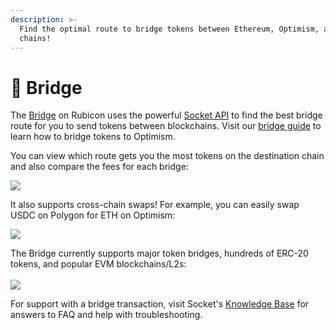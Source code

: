 ```yaml
---
description: >-
  Find the optimal route to bridge tokens between Ethereum, Optimism, and more
  chains!
---
```


# 🌉 Bridge

The [Bridge](https://app.rubicon.finance/bridge) on Rubicon uses the powerful [Socket API](https://www.socket.tech/) to find the best bridge route for you to send tokens between blockchains. Visit our [bridge guide](bridging-to-optimism.md) to learn how to bridge tokens to Optimism.

You can view which route gets you the most tokens on the destination chain and also compare the fees for each bridge:

![](</assets/image(84).png>)

It also supports cross-chain swaps! For example, you can easily swap USDC on Polygon for ETH on Optimism:

![](</assets/image(36).png>)

The Bridge currently supports major token bridges, hundreds of ERC-20 tokens, and popular EVM blockchains/L2s:\
\
![](</assets/image(10).png>)

For support with a bridge transaction, visit Socket's [Knowledge Base](https://socketdottech.zendesk.com/hc/en-us) for answers to FAQ and help with troubleshooting.
